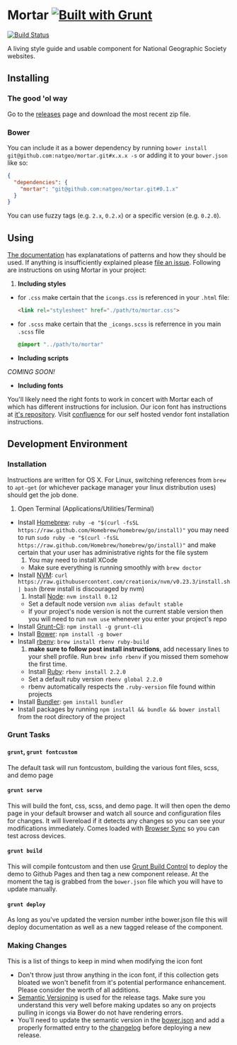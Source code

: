 # Mortar [![Built with Grunt](https://cdn.gruntjs.com/builtwith.png)](http://gruntjs.com/)

[![Build Status][travis-image]][travis-url]

A living style guide and usable component for National Geographic Society websites.

## Installing

### The good 'ol way

Go to the [releases](https://github.com/natgeo/mortar/releases) page and download the most recent zip file.

### Bower

You can include it as a bower dependency by running `bower install git@github.com:natgeo/mortar.git#x.x.x -s` or adding it to your `bower.json` like so:

``` json
{
  "dependencies": {
    "mortar": "git@github.com:natgeo/mortar.git#0.1.x"
  }
}
```

You can use fuzzy tags (e.g. `2.x`, `0.2.x`) or a specific version (e.g. `0.2.0`).

## Using

[The documentation](http://natgeo.github.io/mortar/) has explanatations of patterns and how they should be used. If anything is insufficiently explained please [file an issue](https://github.com/natgeo/mortar/issues). Following are instructions on using Mortar in your project:

1. **Including styles**
  - for `.css` make certain that the `icongs.css` is referenced in your `.html` file:
    ```html
    <link rel="stylesheet" href="./path/to/mortar.css">
    ```
  - for `.scss`  make certain that the `_icongs.scss` is referrence in you main `.scss` file
     ```scss
     @import "../path/to/mortar"
     ```
- **Including scripts**

*COMING SOON!*

- **Including fonts**

You'll likely need the right fonts to work in concert with Mortar each of which has different instructions for inclusion. Our icon font has instructions at  [it's repository](https://github.com/natgeo/icongs). Visit [confluence](https://confluence.nationalgeographic.com/display/DS/Web+Fonts) for our self hosted vendor font installation instructions.

## Development Environment

### Installation

Instructions are written for OS X. For Linux, switching references from `brew` to `apt-get` (or whichever package manager your linux distribution uses) should get the job done.

1. Open Terminal (Applications/Utilities/Terminal)
- Install [Homebrew](http://brew.sh/): ```ruby -e "$(curl -fsSL https://raw.github.com/Homebrew/homebrew/go/install)"``` you may need to run ```sudo ruby -e "$(curl -fsSL https://raw.github.com/Homebrew/homebrew/go/install)"``` and make certain that your user has administrative rights for the file system
  1. You may need to install XCode
  - Make sure everything is running smoothly with ```brew doctor```
- Install [NVM](https://github.com/creationix/nvm): ```curl https://raw.githubusercontent.com/creationix/nvm/v0.23.3/install.sh | bash``` (brew install is discouraged by nvm)
  1. Install [Node](http://nodejs.org/): ```nvm install 0.12```
  - Set a default node version ```nvm alias default stable```
  - If your project's node version is not the current stable version then you will need to run ```nvm use``` whenever you enter your project's repo
- Install [Grunt-Cli](http://gruntjs.com/): ```npm install -g grunt-cli```
- Install [Bower](http://bower.io/): ```npm install -g bower```
- Install [rbenv](https://github.com/sstephenson/rbenv): ```brew install rbenv ruby-build```
  1. **make sure to follow post install instructions**, add necessary lines to your shell profile. Run ```brew info rbenv``` if you missed them somehow the first time.
  - Install [Ruby](https://www.ruby-lang.org/en/): ```rbenv install 2.2.0```
  - Set a default ruby version ```rbenv global 2.2.0```
  - rbenv automatically respects the `.ruby-version` file found within projects
- Install [Bundler](http://bundler.io/): ```gem install bundler```
- Install packages by running ```npm install && bundle && bower install``` from the root directory of the project

### Grunt Tasks

#### `grunt`, `grunt fontcustom`

The default task will run fontcustom, building the various font files, scss, and demo page

#### `grunt serve`

This will build the font, css, scss, and demo page. It will then open the demo page in your default browser and watch all source and configuration files for changes. It will livereload if it detects any changes so you can see your modifications immediately. Comes loaded with [Browser Sync](https://github.com/shakyShane/browser-sync) so you can test across devices.

#### `grunt build`

This will compile fontcustom and then use [Grunt Build Control](https://github.com/robwierzbowski/grunt-build-control) to deploy the demo to Github Pages and then tag a new component release. At the moment the tag is grabbed from the `bower.json` file which you will have to update manually.

#### `grunt deploy`

As long as you've updated the version number inthe bower.json file this will deploy documentation as well as a new tagged release of the component.

### Making Changes

This is a list of things to keep in mind when modifying the icon font

- Don't throw just throw anything in the icon font, if this collection gets bloated we won't benefit from it's potential performance enhancement. Please consider the worth of all additions.
- [Semantic Versioning](http://semver.org/) is used for the release tags. Make sure you understand this very well before making updates so any on projects pulling in icongs via Bower do not have rendering errors.
- You'll need to update the semantic version in the [bower.json](https://github.com/natgeo/mortar/blob/0357dfdd41b10964acf296c2f4cea7bee10f3b94/bower.json#L3) and add a properly formatted entry to the [changelog](https://github.com/natgeo/mortar/blob/master/CHANGELOG.md) before deploying a new release.

[travis-image]: https://img.shields.io/travis/natgeo/mortar/master.svg?branch=master&style=flat-square
[travis-url]: https://travis-ci.org/natgeo/mortar
